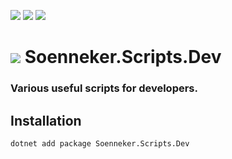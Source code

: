 ﻿[![](https://img.shields.io/nuget/v/soenneker.scripts.dev.svg?style=for-the-badge)](https://www.nuget.org/packages/soenneker.scripts.dev/)
[![](https://img.shields.io/github/actions/workflow/status/soenneker/soenneker.scripts.dev/publish-package.yml?style=for-the-badge)](https://github.com/soenneker/soenneker.scripts.dev/actions/workflows/publish-package.yml)
[![](https://img.shields.io/nuget/dt/soenneker.scripts.dev.svg?style=for-the-badge)](https://www.nuget.org/packages/soenneker.scripts.dev/)

# ![](https://user-images.githubusercontent.com/4441470/224455560-91ed3ee7-f510-4041-a8d2-3fc093025112.png) Soenneker.Scripts.Dev
### Various useful scripts for developers.

## Installation

```
dotnet add package Soenneker.Scripts.Dev
```
